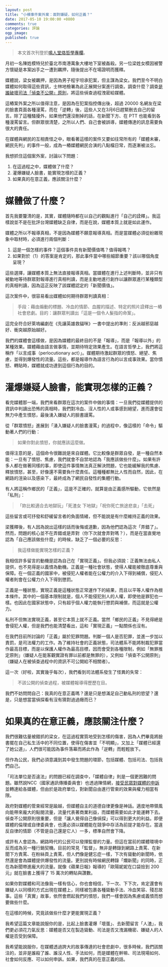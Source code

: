 ```yaml
---
layout: post
title: "小模事件案外案：面對嫌疑，如何正義？"
date: 2017-05-10 19:00:00 +0800
comments: true
categories: 評論 
ogp_image: 
published: true 
---
```


> 本文首次刊登於[鳴人堂烙哲學專欄](https://opinion.udn.com/opinion/story/6685/2334224)。

月初一名陳姓模特兒於臺北市南港萬象大樓地下室被姦殺。另一位梁姓女模因被警方懷疑是本案凶手之一遭到羈押，隨後提出不在場證明而獲釋。

媒體說，梁女被羈押，是因為男子程宇坦承犯案，但主謀為梁女。我們至今不明白媒體如何取得這些資訊，士林地檢署為此正展開分案進行調查。調查什麼？調查[是誰破壞司法「偵查不公開」原則](http://www.appledaily.com.tw/realtimenews/article/new/20170307/1071074/)，將這些偵查過程洩密給媒體。

這樁案外案之所以值得注意，是因為在犯案指控傳出後，超過 20000 名網友在梁的臉書頁面各種漫罵，而在「逆轉」後，這些人又在3月6日趕緊刪去自己的留言。除了這種騷擾外，如果他們還沒刪掉的話，在新聞下方、在 PTT 也能看到各種漫罵留言。但群眾很清楚，之所以人們、自己會被誤導，媒體傳達的訊息需要負很大的責任。

在媒體與網民的互相責怪之中，眼看著這樣的案件又要如往常所有的「媒體未審，網民先判」的事件一般，成為一樁媒體網民合演的八點檔日常，而逐漸被淡忘。

我想抓住這個案外案，討論以下問題：

1. 在這過程之中，媒體做了什麼？
2. 灌爆嫌疑人臉書，能實現怎樣的正義？
3. 如果真的在意正義，應該關注什麼？

<!--more-->

# 媒體做了什麼？

首先我要釐清的是，其實，媒體隨時都在以自己的觀點進行「自己的詮釋」。我這樣說並不是在批評台灣媒體缺乏自律，而是在說，媒體本質上就是如此運作。

媒體之所以不報導真相，不是因為媒體不願意報導真相。而是當媒體必須從紛雜現象中取材時，必須進行兩個判斷：

1. 這是一個怎樣的事件？這個事件具有新聞價值嗎？值得報嗎？
2. 如果對於（1）的答案是肯定的，那此事件當中哪些細節重要？該以哪個角度呈現？

這些選擇，讓媒體本質上無法直接報導真相。當媒體在進行上述判斷時，並非只有被動地等待群眾對報導進行真相判讀，而是主動地進行創作以讓群眾進行某種類型的真相判讀，因為這正反映了該媒體認定的「新聞價值」。

這次案件中，很容易看出媒體如何期待群眾判讀真相：

> 手段：藉由煽動的標題、冷血的情節、血腥的描述、特定的照片詮釋出一樁社會悲劇。目的：讓群眾判讀出「這是一個令人髮指的命案」。

這完全符合好萊塢編劇在《先讓英雄救貓咪》一書中提出的準則：反派越邪惡越好、衝突越原始越好。

我們的媒體會這樣做，是因為媒體的最終目的不是「報導」，而是「報導以外」的某種效果。媒體藉由語言做事情，並期待特定效果產生。在語言哲學上，我們將這稱作「以言成事（perlocutionary act）」。媒體期待激起群眾的憤怒、絕望、焦慮，並得到爆發性的流量。這些，都是報導作為語言行為的以言成事效果。當你憤怒、轉貼時，媒體就成功達到這個行為的目的。

# 灌爆嫌疑人臉書，能實現怎樣的正義？

看完媒體那一端，我們來看群眾在這次的案件中做的事情：一旦我們從媒體提供的資訊中判讀出恐怖的真相時，我們對冷血、沒人性的人或事感到絕望，進而還會從無力中產生憤怒，最後湧入嫌疑人的臉書謾罵。

從「群眾憤怒」進展到「湧入嫌疑人的臉書漫罵」的過程中，像這樣的「命令」驅動著人們的行動：

> 如果你對此憤怒，你就應該這麼做。

值得注意的是，這個命令很難說是來自媒體。它比較像是群眾自發，是一種自然本能：一旦有了憤怒、焦慮，我們就會不自禁地認為「我應該做些什麼」。如果有許多人都在做著同樣的事，即使這件事情無法真正解決問題，它也能緩解我的焦慮、釋放憤怒，甚至，好像還不需要負什麼責任。這種種都無比人性而自然，因此，在網路的渲染以及感染下，最終成為了網民自發性的集體行動。

有人將這稱作鄉民的「正義」，這是不正確的，就算是由正義感所驅動，它依然是「私刑」：

> 「妳比較適合去地獄玩」「死渣女 下地獄」「祝你死亡旅途悲哀」「去死」

這些留言或可抒發和舒緩留言者的負面情緒，但不能說是有什麼維持正義的效果。

梁獲釋後，有人因為說出這樣的話而後悔或道歉，因為他們認為這次「弄錯了」。然而，問題的核心並不在弄錯或是弄對（你下次就會弄對嗎？），而是在當直覺地認為「自己應該做些什麼」的時候，缺乏了一個必要的反思：

> 我這樣做能實現怎樣的正義？

我相信許多留言的動機是認為自己在「實現正義」。但我必須說：正義無法由私人提供，也不見得是以義憤為動機。正義是一種社會狀態，使得人權能被徹底尊重與保障。在一個正義的國家中，被侵犯人權者能在公權力的介入下得到補償，侵犯人權者則會在公權力介入下得到懲罰。

正義是一種狀態，實現正義是這種狀態正常運作下的結果，而且以平等人權作為根本條件。其中的一個基本限制就是，個人不能侵犯別人的人權，即使他是罪犯也一樣。也因此在國家狀態中，只有超乎個人權力能執行懲罰與補償，而這就是公權力。

私刑不但無法實現正義，甚至它本質上就不正義。當然「鄉民的正義」不見得總是會侵犯人權，但是我們也能清楚看出，這和「實現正義」一點關係也沒有。

在我們目前所討論的「正義」屬於犯罪問題。判斷一個人是否犯罪，並進一步加以責罰，是司法權力的工作。為了維持社會的正義狀態，司法體系不能將制裁犯罪當作最高目標，而是以保護人權作為最高目標，因而會受到各種限制，例如「無罪推定原則」（嫌疑人在能客觀實證有罪以前都是無罪的），又例如「偵查不公開原則」（嫌疑人在被偵查過程中的資訊不可公開給不相關者）。

這一次（好啦，其實幾乎每次），我們看到司法體系發生了怪異的失常：

> 不該公開的偵查過程，被媒體報導得歷歷在目。

我們不妨問問自己：我真的在意正義嗎？還是只是想滿足自己動私刑的慾望？還是，只是想當當偵探看有沒有猜對過過癮而已？

# 如果真的在意正義，應該關注什麼？

我們很難估量被錯抓的梁女，在這過程實質地受到怎樣的傷害，因為人們畢竟將臉書擺在自己私生活中的不同位置，使得在傷害並「不明顯」，又加上「媒體已經還了她公道」，人們很可能因為事件落幕而將此作為「逆轉」而輕輕放下。

但作為公民，我們必須意識到其中發生問題的環節，包括媒體、包括司法、包括我們自己。

「司法單位是否違法」的問題已經在調查中，「媒體自律」則是一個更困難的問題。雖然說NCC（國家通訊傳播委員會）也透過陳情網，[接受民眾對媒體的申訴](https://cabletvweb.ncc.gov.tw/swsfront35/swsf/swsf01013.aspx)並轉達給各媒體，但由於是政府單位，對新聞自由進行管束的效果與權力相當有限。

政府對媒體的管束經常是踰越，但媒體自主的道德自律更像是神話。適度地帶領風向能帶來龐大的點閱流量，流量代表著商業利益，而媒體需要如此才能運轉下去。偵查不公開原則很重要，但是「讓人覺得自己像偵探」可以得到更大的利益。即便媒體的倫理或自律委員會，也還必須以媒體能在競爭中存活為前提才能存在。當違反自律的情節（不管是自己還是它人）一多，標準自然會下降。

或許有人會認為，網路時代的公民可以發揮監督的力量。但這在當前的媒體環境中反而成為另一種行銷契機。目前的常見「監督」，無非是轉錄到網路上責罵、在新聞下方責罵、在粉絲頁上責罵，但人們像是健忘症一樣，下次有聳動的新聞時，依然還是會為媒體提供爆發性的流量。更別說有時候網民轉錄「爛新聞」的同時，正在為新聞帶進龐大的流量。就像《蘋果日報》報導的「歐陽妮妮在口袋撿到 200 元」就在臉書上獲得了 15 萬次的轉貼與讚數。

如果你對媒體和司法像我一樣有信心，你也會相信，下一次、下下次，肯定還會有嫌疑人以同樣的方式出現在媒體上，同樣被包裹各種聳動手法、冷血笑容、殘忍故事。這些「真實」故事，依然會燃起我們的憤怒，我們一樣會因為焦慮或義憤而想要做些什麼。

在這樣的時候，究竟該做些什麼才更能實現正義？

我希望這篇文章能說服你的是，比起上臉書灌爆「壞蛋」、去新聞留言「人渣」，我們更必須花力氣反思：媒體是否又在製造聳動、司法是否又洩漏機密、嫌疑人的人權是否受到保障。

我希望能說服你，在媒體透過誇大的故事傳達的社會悲劇中，很多時候，我們該關注的，並非是誰殺了誰、誰沒人性、手法如何，而是媒體在幹嘛、司法現場如何、社會如何反應、可以如何申訴。如果，我們真的在意正義的話。
